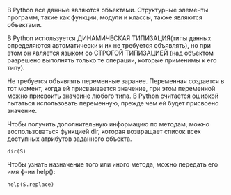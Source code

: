 В Python все данные являются объектами. Структурные элементы программ,
такие как функции, модули и классы, также являются объектами.

В Python используется ДИНАМИЧЕСКАЯ ТИПИЗАЦИЯ(типы данных определяются
автоматически и их не требуется объявлять), но при этом он является
языком со СТРОГОЙ ТИПИЗАЦИЕЙ (над объектом разрешено выполнять только
те операции, которые применимы к его типу).

Не требуется объявлять переменные заранее. Переменная создается в тот момент,
когда ей присваивается значение, при этом переменной можно присвоить значеине
любого типа.
В Python считается ошибкой пытаться использовать переменную, прежде чем ей
будет присвоено значение.

Чтобы получить дополнительную информацию по методам, можно воспользоваться
функцией dir, которая возвращает список всех доступных атрибутов заданного объекта.

    dir(S)

Чтобы узнать назначение того или иного метода, можно передать его имя ф-ии help():

    help(S.replace)

